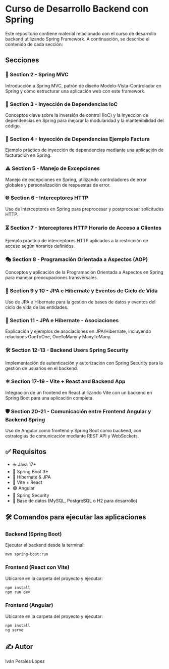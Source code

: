 # Curso de Desarrollo Backend con Spring

Este repositorio contiene material relacionado con el curso de desarrollo backend utilizando Spring Framework. A continuación, se describe el contenido de cada sección:

## Secciones

### 📌 Section 2 - Spring MVC

Introducción a Spring MVC, patrón de diseño Modelo-Vista-Controlador en Spring y cómo estructurar una aplicación web con este framework.

### 🔄 Section 3 - Inyección de Dependencias IoC

Conceptos clave sobre la inversión de control (IoC) y la inyección de dependencias en Spring para mejorar la modularidad y la mantenibilidad del código.

### 🧾 Section 4 - Inyección de Dependencias Ejemplo Factura

Ejemplo práctico de inyección de dependencias mediante una aplicación de facturación en Spring.

### ⚠️ Section 5 - Manejo de Excepciones

Manejo de excepciones en Spring, utilizando controladores de error globales y personalización de respuestas de error.

### 🌐 Section 6 - Interceptores HTTP

Uso de interceptores en Spring para preprocesar y postprocesar solicitudes HTTP.

### ⏳ Section 7 - Interceptores HTTP Horario de Acceso a Clientes

Ejemplo práctico de interceptores HTTP aplicados a la restricción de acceso según horarios definidos.

### 🎭 Section 8 - Programación Orientada a Aspectos (AOP)

Conceptos y aplicación de la Programación Orientada a Aspectos en Spring para manejar preocupaciones transversales.

### 💼 Section 9 y 10 - JPA e Hibernate y Eventos de Ciclo de Vida

Uso de JPA e Hibernate para la gestión de bases de datos y eventos del ciclo de vida de las entidades.

### 🔗 Section 11 - JPA e Hibernate - Asociaciones

Explicación y ejemplos de asociaciones en JPA/Hibernate, incluyendo relaciones OneToOne, OneToMany y ManyToMany.

### 🛠️ Section 12-13 - Backend Users Spring Security

Implementación de autenticación y autorización con Spring Security para la gestión de usuarios en el backend.

### ⚛️ Section 17-19 - Vite + React and Backend App

Integración de un frontend en React utilizando Vite con un backend en Spring Boot para una aplicación completa.

### 🛡️ Section 20-21 - Comunicación entre Frontend Angular y Backend Spring

Uso de Angular como frontend y Spring Boot como backend, con estrategias de comunicación mediante REST API y WebSockets.

## ✅ Requisitos

- ☕ Java 17+
- 🚀 Spring Boot 3+
- 📃 Hibernate & JPA
- 🎨 Vite + React
- 🟢 Angular
- 💪 Spring Security
- 💢 Base de datos (MySQL, PostgreSQL o H2 para desarrollo)

## 🛠️ Comandos para ejecutar las aplicaciones

### Backend (Spring Boot)

Ejecutar el backend desde la terminal:

```sh
mvn spring-boot:run
```

### Frontend (React con Vite)

Ubicarse en la carpeta del proyecto y ejecutar:

```sh
npm install
npm run dev
```

### Frontend (Angular)

Ubicarse en la carpeta del proyecto y ejecutar:

```sh
npm install
ng serve
```

## ✍️ Autor

Iván Perales López
